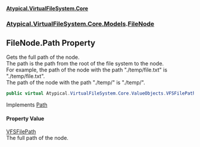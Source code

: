 #### [Atypical.VirtualFileSystem.Core](VirtualFileSystem.md 'VirtualFileSystem')
### [Atypical.VirtualFileSystem.Core.Models](VirtualFileSystem.md#Atypical.VirtualFileSystem.Core.Models 'Atypical.VirtualFileSystem.Core.Models').[FileNode](FileNode.md 'Atypical.VirtualFileSystem.Core.Models.FileNode')

## FileNode.Path Property

Gets the full path of the node.  
The path is the path from the root of the file system to the node.  
For example, the path of the node with the path "./temp/file.txt" is "./temp/file.txt".  
The path of the node with the path "./temp/" is "./temp/".

```csharp
public virtual Atypical.VirtualFileSystem.Core.ValueObjects.VFSFilePath Path { get; }
```

Implements [Path](IVirtualFileSystemNode.Path.md 'Atypical.VirtualFileSystem.Core.Contracts.IVirtualFileSystemNode.Path')

#### Property Value
[VFSFilePath](VFSFilePath.md 'Atypical.VirtualFileSystem.Core.ValueObjects.VFSFilePath')  
The full path of the node.